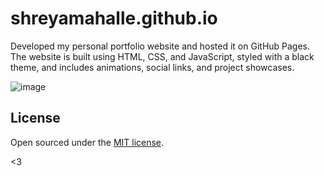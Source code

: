 # shreyamahalle.github.io
Developed my personal portfolio website and hosted it on GitHub Pages. The website is built using HTML, CSS, and JavaScript, styled with a black theme, and includes animations, social links, and project showcases.

![image](https://github.com/user-attachments/assets/37b0aa72-9054-47e2-b524-4f6dc54838b1)

## License

Open sourced under the [MIT license](LICENSE.md).

<3

